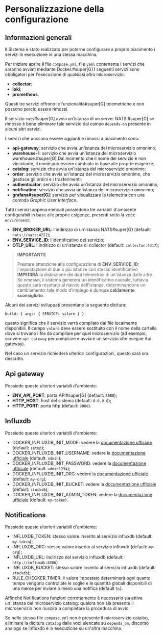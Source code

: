 # Personalizzazione della configurazione

## Informazioni generali

Il Sistema è stato realizzato per poterne configurare a proprio piacimento i servizi in esecuzione in una stessa macchina.

Per iniziare aprire il file `compose.yml`, file `yaml` contenente i servizi che saranno avviati mediante Docker.#super[G] I seguenti servizi sono obbligatori per l'esecuzione di qualsiasi altro microservizio:

- **collector**;
- **loki**;
- **prometheus**.

Questi tre servizi offrono le funzionalità#super[G] telemetriche e non possono perciò essere rimossi.

Il servizio `nats`#super[G] avvia un'istanza di un server NATS:#super[G] se rimosso è bene eliminare tale servizio dal campo `depends-on` presente in alcuni altri servizi.

I servizi che possono essere aggiunti e rimossi a piacimento sono:

- **api-gateway**: servizio che avvia un'istanza del microservizio omonimo;
- **warehouse-1**: servizio che avvia un'istanza del microservizio warehouse.#super[G] Dal momento che il nome del servizio è non vincolante, il nome può essere cambiato in base alle proprie esigenze;
- **catalog**: servizio che avvia un'istanza del microservizio omonimo;
- **order**: servizio che avvia un'istanza del microservizio omonimo, che gestisce gli ordini e i trasferimenti;
- **authenticator**: servizio che avvia un'istanza del microservizio omonimo;
- **notification**: servizio che avvia un'istanza del microservizio omonimo;
- **grafana#super[G]**: servizio per visualizzare la telemetria con una comoda _Graphic User Interface_.

Tutti i servizi appena elencati possiedono tre variabili d'ambiente configurabili in base alle proprie esigenze, presenti sotto la voce `environment`:

- **ENV_BROKER_URL**: l'indirizzo di un'istanza NATS#super[G] (default: `nats://nats:4222`);
- **ENV_SERVICE_ID**: l'identificativo del servizio;
- **OTLP_URL**: l'indirizzo di un'istanza di collector (default: `collector:4317`);

<!--raw-typst
-------------------------------------------------------------------------------------------------------------------
-->

> **IMPORTANTE**
>
> Prestare attenzione alla configurazione di **ENV_SERVICE_ID**: l'impostazione di due o più istanze con stesso identificativo **IMPEDIRÀ** la distinzione dei dati telemetrici di un'istanza dalle altre. Se omesso, il sistema genererà un identificativo causale, tuttavia questo sarà resettato al riavvio dell'istanza, determinandone un cambiamento: tale modo d'impiego è dunque **caldamente sconsigliato**.

<!--raw-typst
-------------------------------------------------------------------------------------------------------------------
-->

Alcuni dei servizi sviluppati presentano la seguente dicitura:

`build: { args: { SERVICE: valore } }`

questo significa che il servizio verrà compilato dai file localmente disponibili. Il campo `valore` deve essere sostituito con il nome della cartella dove si trovano i file da compilare per quel microservizio (ad esempio, scrivere `api_gateway` per compilare e avviare un servizio che esegue Api gateway).

Nel caso un servizio richiederà ulteriori configurazioni, questo sarà ora descritto.

## Api gateway

Possiede queste ulteriori variabili d'ambiente:

- **ENV_API_PORT**: porta API#super[G] (default: `8080`);
- **HTTP_HOST**: host del sistema (default: `0.0.0.0`);
- **HTTP_PORT**: porta http (default: `8080`).

## Influxdb

Possiede queste ulteriori variabili d'ambiente:

- DOCKER_INFLUXDB_INIT_MODE: vedere la [documentazione ufficiale](https://docs.influxdata.com/influxdb/v2/install/use-docker-compose/) (default: `setup`);
- DOCKER_INFLUXDB_INIT_USERNAME: vedere la [documentazione ufficiale](https://docs.influxdata.com/influxdb/v2/install/use-docker-compose/) (default: `admin`);
- DOCKER_INFLUXDB_INIT_PASSWORD: vedere la [documentazione ufficiale](https://docs.influxdata.com/influxdb/v2/install/use-docker-compose/) (default: `admin1234`);
- DOCKER_INFLUXDB_INIT_ORG: vedere la [documentazione ufficiale](https://docs.influxdata.com/influxdb/v2/install/use-docker-compose/) (default: `my-org`);
- DOCKER_INFLUXDB_INIT_BUCKET: vedere la [documentazione ufficiale](https://docs.influxdata.com/influxdb/v2/install/use-docker-compose/) (default: `stockdb`);
- DOCKER_INFLUXDB_INIT_ADMIN_TOKEN: vedere la [documentazione ufficiale](https://docs.influxdata.com/influxdb/v2/install/use-docker-compose/) (default: `my-token`).

## Notifications

Possiede queste ulteriori variabili d'ambiente:

- INFLUXDB_TOKEN: stesso valore inserito al servizio influxdb (default: `my-token`);
- INFLUXDB_ORG: stesso valore inserito al servizio influxdb (default: `my-org`);
- INFLUXDB_URL: Indirizzo del servizio Influxdb (default: `http://influxdb:8086`)
- INFLUXDB_BUCKET: stesso valore inserito al servizio influxdb (default: `stockdb`);
- RULE_CHECKER_TIMER: il valore impostato determinerà ogni quanto tempo vengono controllate le soglie e le quantità globali disponibili di una merce per inviare o meno una notifica (default `5s`).

Affinché Notifications funzioni correttamente è necessario sia attiva un'istanza del microservizio catalog: qualora non sia presente il microservizio non riuscirà a completare la procedura di avvio.

Se nello stesso file `compose.yml` non è presente il microservizio catalog, eliminare la dicitura `catalog` dalle voci elencate su `depends_on`, discorso analogo se Influxdb è in esecuzione su un'altra macchina.
